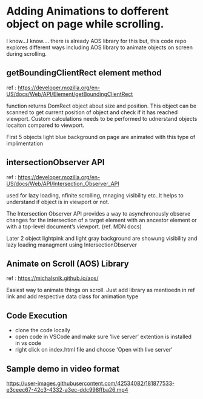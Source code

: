 # Adding Animations to dofferent object on page while scrolling.

I know...I know.... there is already AOS library for this but, this code repo explores different ways including AOS library to animate objects on screen during scrolling.


## getBoundingClientRect element method
ref : https://developer.mozilla.org/en-US/docs/Web/API/Element/getBoundingClientRect

function returns DomRect object about size and position. This object can be scanned to get current position of object and check if it has reached viewport. Custom calculations needs to be performed to udnerstand objects locaiton compared to viewport.

First 5 objects light blue background on page are animated with this type of implimentation 




## intersectionObserver API
ref : https://developer.mozilla.org/en-US/docs/Web/API/Intersection_Observer_API

used for lazy loading, nfinite scrolling, mnaging visibility etc..It helps to understand if object is in viewport or not.

The Intersection Observer API provides a way to asynchronously observe changes for the intersection of a target element with an ancestor element or with a top-level document’s viewport. (ref. MDN docs)

Later 2 object lightpink and light gray background are showung visibility and lazy loading managment using IntersectionObserver





## Animate on Scroll (AOS) Library
ref : https://michalsnik.github.io/aos/

Easiest way to animate things on scroll. Just add library as mentioedn in ref link and add respective data class for animation type



## Code Execution

- clone the code locally
- open code in VSCode and make sure 'live server' extention is installed in vs code
- right click on index.html file and choose 'Open with live server'



## Sample demo in video format



https://user-images.githubusercontent.com/42534082/181877533-e3ceec67-42c3-4332-a3ec-ddc998ffba26.mp4

